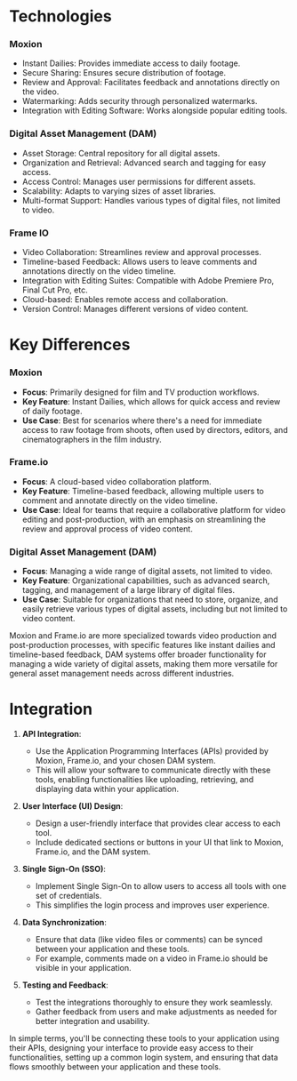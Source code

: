 # Technologies
### **Moxion**
- Instant Dailies: Provides immediate access to daily footage.
- Secure Sharing: Ensures secure distribution of footage.
- Review and Approval: Facilitates feedback and annotations directly on the video.
- Watermarking: Adds security through personalized watermarks.
- Integration with Editing Software: Works alongside popular editing tools.

### **Digital Asset Management (DAM)**
- Asset Storage: Central repository for all digital assets.
- Organization and Retrieval: Advanced search and tagging for easy access.
- Access Control: Manages user permissions for different assets.
- Scalability: Adapts to varying sizes of asset libraries.
- Multi-format Support: Handles various types of digital files, not limited to video.

### **Frame IO**
- Video Collaboration: Streamlines review and approval processes.
- Timeline-based Feedback: Allows users to leave comments and annotations directly on the video timeline.
- Integration with Editing Suites: Compatible with Adobe Premiere Pro, Final Cut Pro, etc.
- Cloud-based: Enables remote access and collaboration.
- Version Control: Manages different versions of video content.

# Key Differences

### Moxion

- **Focus**: Primarily designed for film and TV production workflows.
- **Key Feature**: Instant Dailies, which allows for quick access and review of daily footage.
- **Use Case**: Best for scenarios where there's a need for immediate access to raw footage from shoots, often used by directors, editors, and cinematographers in the film industry.
### Frame.io

- **Focus**: A cloud-based video collaboration platform.
- **Key Feature**: Timeline-based feedback, allowing multiple users to comment and annotate directly on the video timeline.
- **Use Case**: Ideal for teams that require a collaborative platform for video editing and post-production, with an emphasis on streamlining the review and approval process of video content.
### Digital Asset Management (DAM)

- **Focus**: Managing a wide range of digital assets, not limited to video.
- **Key Feature**: Organizational capabilities, such as advanced search, tagging, and management of a large library of digital files.
- **Use Case**: Suitable for organizations that need to store, organize, and easily retrieve various types of digital assets, including but not limited to video content.


Moxion and Frame.io are more specialized towards video production and post-production processes, with specific features like instant dailies and timeline-based feedback, DAM systems offer broader functionality for managing a wide variety of digital assets, making them more versatile for general asset management needs across different industries.

# Integration
1. **API Integration**:
    
    - Use the Application Programming Interfaces (APIs) provided by Moxion, Frame.io, and your chosen DAM system.
    - This will allow your software to communicate directly with these tools, enabling functionalities like uploading, retrieving, and displaying data within your application.
2. **User Interface (UI) Design**:
    
    - Design a user-friendly interface that provides clear access to each tool.
    - Include dedicated sections or buttons in your UI that link to Moxion, Frame.io, and the DAM system.
3. **Single Sign-On (SSO)**:
    
    - Implement Single Sign-On to allow users to access all tools with one set of credentials.
    - This simplifies the login process and improves user experience.
4. **Data Synchronization**:
    
    - Ensure that data (like video files or comments) can be synced between your application and these tools.
    - For example, comments made on a video in Frame.io should be visible in your application.
5. **Testing and Feedback**:
    
    - Test the integrations thoroughly to ensure they work seamlessly.
    - Gather feedback from users and make adjustments as needed for better integration and usability.

In simple terms, you'll be connecting these tools to your application using their APIs, designing your interface to provide easy access to their functionalities, setting up a common login system, and ensuring that data flows smoothly between your application and these tools.